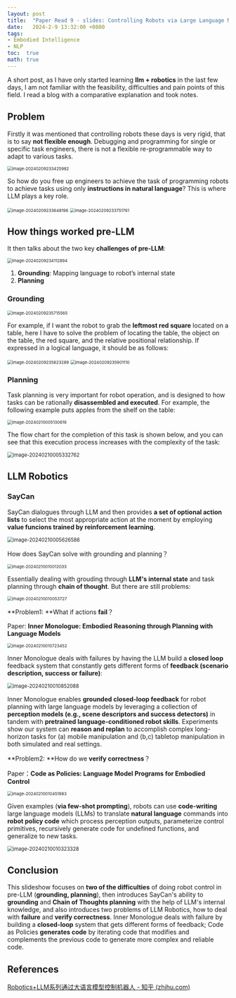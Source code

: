 ```yaml
---
layout: post
title:  "Paper Read 9 - slides: Controlling Robots via Large Language Models"
date:   2024-2-9 13:32:00 +0800
tags:
- Embodied Intelligence
- NLP
toc:  true
math: true
---
```


A short post, as I have only started learning **llm + robotics** in the last few days, I am not familiar with the feasibility, difficulties and pain points of this field. I read a blog with a comparative explanation and took notes.

## **Problem**

Firstly it was mentioned that controlling robots these days is very rigid, that is to say **not flexible enough**. Debugging and programming for single or specific task engineers, there is not a flexible re-programmable way to adapt to various tasks.

<img src="https://cdn.jsdelivr.net/gh/Go2SchooI/blogImg@main/img/image-20240209233425982.png" alt="image-20240209233425982" style="zoom:67%;" />

So how do you free up engineers to achieve the task of programming robots to achieve tasks using only **instructions in natural language**? This is where LLM plays a key role.

<img src="https://cdn.jsdelivr.net/gh/Go2SchooI/blogImg@main/img/image-20240209233648196.png" alt="image-20240209233648196" style="zoom:67%;" />

<img src="https://cdn.jsdelivr.net/gh/Go2SchooI/blogImg@main/img/image-20240209233751761.png" alt="image-20240209233751761" style="zoom:67%;" />

## **How things worked pre-LLM**

It then talks about the two key **challenges of pre-LLM**:

<img src="https://cdn.jsdelivr.net/gh/Go2SchooI/blogImg@main/img/image-20240209234112894.png" alt="image-20240209234112894" style="zoom:67%;" />

1. **Grounding**: Mapping language to robot’s internal state
2. **Planning**

### Grounding

<img src="https://cdn.jsdelivr.net/gh/Go2SchooI/blogImg@main/img/image-20240209235715565.png" alt="image-20240209235715565" style="zoom:67%;" />

For example, if I want the robot to grab the **leftmost red square** located on a table, here I have to solve the problem of locating the table, the object on the table, the red square, and the relative positional relationship. If expressed in a logical language, it should be as follows:

<img src="https://cdn.jsdelivr.net/gh/Go2SchooI/blogImg@main/img/image-20240209235823289.png" alt="image-20240209235823289" style="zoom:67%;" />

<img src="https://cdn.jsdelivr.net/gh/Go2SchooI/blogImg@main/img/image-20240209235901110.png" alt="image-20240209235901110" style="zoom:67%;" />

### Planning

Task planning is very important for robot operation, and is designed to how tasks can be rationally **disassembled and executed**. For example, the following example puts apples from the shelf on the table:

<img src="https://cdn.jsdelivr.net/gh/Go2SchooI/blogImg@main/img/image-20240210005130619.png" alt="image-20240210005130619" style="zoom:67%;" />

The flow chart for the completion of this task is shown below, and you can see that this execution process increases with the complexity of the task:

<img src="https://cdn.jsdelivr.net/gh/Go2SchooI/blogImg@main/img/image-20240210005332762.png" alt="image-20240210005332762" style="zoom: 80%;" />

## **LLM Robotics**

### SayCan

SayCan dialogues through LLM and then provides **a set of optional action lists** to select the most appropriate action at the moment by employing **value funcions trained by reinforcement learning**.

<img src="https://cdn.jsdelivr.net/gh/Go2SchooI/blogImg@main/img/image-20240210005626586.png" alt="image-20240210005626586" style="zoom:80%;" />

How does SayCan solve with grounding and planning？

<img src="https://cdn.jsdelivr.net/gh/Go2SchooI/blogImg@main/img/image-20240210010012033.png" alt="image-20240210010012033" style="zoom:67%;" />

Essentially dealing with grouding through **LLM's internal state** and task planning through **chain of thought**. But there are still problems:

<img src="https://cdn.jsdelivr.net/gh/Go2SchooI/blogImg@main/img/image-20240210010053727.png" alt="image-20240210010053727" style="zoom:67%;" />

**Problem1: **What if actions **fail**？

Paper: **Inner Monologue: Embodied Reasoning through Planning with Language Models**

<img src="https://cdn.jsdelivr.net/gh/Go2SchooI/blogImg@main/img/image-20240210010723452.png" alt="image-20240210010723452" style="zoom:67%;" />

Inner Monologue deals with failures by having the LLM build a **closed loop** feedback system that constantly gets different forms of **feedback (scenario description, success or failure)**:

<img src="C:\Users\86152\AppData\Roaming\Typora\typora-user-images\image-20240210010852088.png" alt="image-20240210010852088" style="zoom:80%;" />

Inner Monologue enables **grounded closed-loop feedback** for robot planning with large language models by leveraging a collection of **perception models (e.g., scene descriptors and success detectors)** in tandem with **pretrained language-conditioned robot skills**. Experiments show our system can **reason and replan** to accomplish complex long-horizon tasks for (a) mobile manipulation and (b,c) tabletop manipulation in both simulated and real settings.



**Problem2: **How do we **verify correctness**？

Paper：**Code as Policies: Language Model Programs for Embodied Control**

<img src="https://cdn.jsdelivr.net/gh/Go2SchooI/blogImg@main/img/image-20240210010451983.png" alt="image-20240210010451983" style="zoom:67%;" />

Given examples (**via few-shot prompting**), robots can use **code-writing** large language models (LLMs) to translate **natural language** commands into **robot policy code** which process perception outputs, parameterize control primitives, recursively generate code for undefined functions, and generalize to new tasks.

<img src="https://cdn.jsdelivr.net/gh/Go2SchooI/blogImg@main/img/image-20240210010323328.png" alt="image-20240210010323328" style="zoom: 80%;" />

## **Conclusion**

This slideshow focuses on **two of the difficulties** of doing robot control in pre-LLM (**grounding, planning**), then introduces SayCan's ability to **grounding** and **Chain of Thoughts planning** with the help of LLM's internal knowledge, and also introduces two problems of LLM Robotics, how to deal with **failure** and **verify correctness**. Inner Monologue deals with failure by building a **closed-loop** system that gets different forms of feedback; Code as Policies **generates code** by iterating code that modifies and complements the previous code to generate more complex and reliable code.

## **References**

[Robotics+LLM系列通过大语言模型控制机器人 - 知乎 (zhihu.com)](https://zhuanlan.zhihu.com/p/668053911)